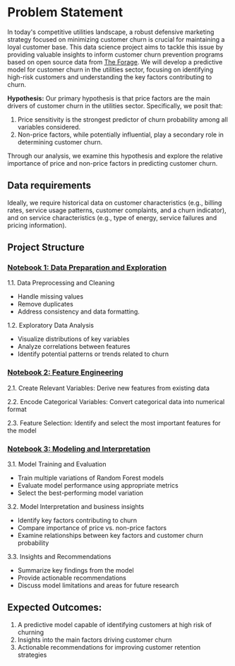 # Problem Statement

In today's competitive utilities landscape, a robust defensive marketing strategy focused on minimizing customer churn is crucial for maintaining a loyal customer base. This data science project aims to tackle this issue by providing valuable insights to inform customer churn prevention programs based on open source data from [The Forage](https://www.theforage.com/). We will develop a predictive model for customer churn in the utilities sector, focusing on identifying high-risk customers and understanding the key factors contributing to churn.

**Hypothesis:**
Our primary hypothesis is that price factors are the main drivers of customer churn in the utilities sector. Specifically, we posit that:

1. Price sensitivity is the strongest predictor of churn probability among all variables considered.
2. Non-price factors, while potentially influential, play a secondary role in determining customer churn.

Through our analysis, we examine this hypothesis and explore the relative importance of price and non-price factors in predicting customer churn.

## Data requirements
Ideally, we require historical data on customer characteristics (e.g., billing rates, service usage patterns, customer complaints, and a churn indicator), and on service characteristics (e.g., type of energy, service failures and pricing information).

## Project Structure

### [Notebook 1: Data Preparation and Exploration](https://github.com/mmvvff/bcg_extended/blob/main/baseline_notebooks/01_eda.ipynb)

1.1. Data Preprocessing and Cleaning
- Handle missing values
- Remove duplicates
- Address consistency and data formatting.

1.2. Exploratory Data Analysis
- Visualize distributions of key variables
- Analyze correlations between features
- Identify potential patterns or trends related to churn

### [Notebook 2: Feature Engineering](https://github.com/mmvvff/bcg_extended/blob/main/baseline_notebooks/02_feature_engineering.ipynb)

2.1. Create Relevant Variables: Derive new features from existing data

2.2. Encode Categorical Variables: Convert categorical data into numerical format

2.3. Feature Selection: Identify and select the most important features for the model

### [Notebook 3: Modeling and Interpretation](https://github.com/mmvvff/bcg_extended/blob/main/baseline_notebooks/03_modeling_RF_final.ipynb)

3.1. Model Training and Evaluation
- Train multiple variations of Random Forest models
- Evaluate model performance using appropriate metrics
- Select the best-performing model variation

3.2. Model Interpretation and business insights
- Identify key factors contributing to churn
- Compare importance of price vs. non-price factors
- Examine relationships between key factors and customer churn probability

3.3. Insights and Recommendations
- Summarize key findings from the model
- Provide actionable recommendations
- Discuss model limitations and areas for future research

## Expected Outcomes:
1. A predictive model capable of identifying customers at high risk of churning
2. Insights into the main factors driving customer churn
3. Actionable recommendations for improving customer retention strategies